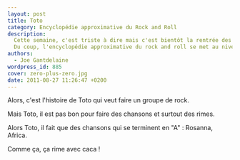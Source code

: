 ```yaml
---
layout: post
title: Toto
category: Encyclopédie approximative du Rock and Roll
description:
  Cette semaine, c'est triste à dire mais c'est bientôt la rentrée des classes.
  Du coup, l'encyclopédie approximative du rock and roll se met au niveau…
authors:
  - Joe Gantdelaine
wordpress_id: 885
cover: zero-plus-zero.jpg
date: 2011-08-27 11:26:47 +0200
---
```


Alors, c'est l'histoire de Toto qui veut faire un groupe de rock.

Mais Toto, il est pas bon pour faire des chansons et surtout des rimes.

Alors Toto, il fait que des chansons qui se terminent en "A" : Rosanna, Africa.

Comme ça, ça rime avec caca !
